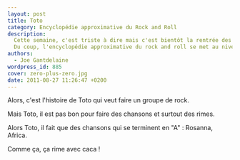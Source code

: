 ```yaml
---
layout: post
title: Toto
category: Encyclopédie approximative du Rock and Roll
description:
  Cette semaine, c'est triste à dire mais c'est bientôt la rentrée des classes.
  Du coup, l'encyclopédie approximative du rock and roll se met au niveau…
authors:
  - Joe Gantdelaine
wordpress_id: 885
cover: zero-plus-zero.jpg
date: 2011-08-27 11:26:47 +0200
---
```


Alors, c'est l'histoire de Toto qui veut faire un groupe de rock.

Mais Toto, il est pas bon pour faire des chansons et surtout des rimes.

Alors Toto, il fait que des chansons qui se terminent en "A" : Rosanna, Africa.

Comme ça, ça rime avec caca !
